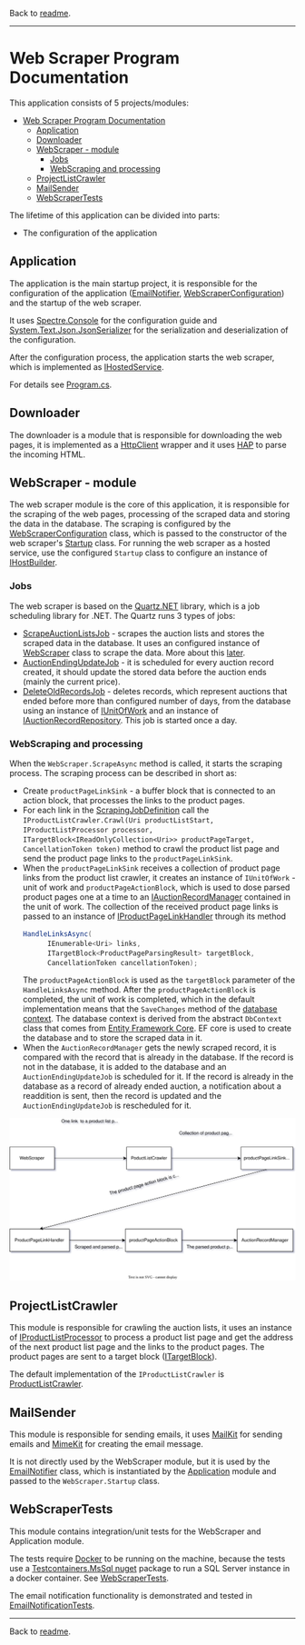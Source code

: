 Back to [readme](../README.md).

---

# Web Scraper Program Documentation

This application consists of 5 projects/modules:
- [Web Scraper Program Documentation](#web-scraper-program-documentation)
  - [Application](#application)
  - [Downloader](#downloader)
  - [WebScraper - module](#webscraper---module)
    - [Jobs](#jobs)
    - [WebScraping and processing](#webscraping-and-processing)
  - [ProjectListCrawler](#projectlistcrawler)
  - [MailSender](#mailsender)
  - [WebScraperTests](#webscrapertests)

The lifetime of this application can be divided into parts:

- The configuration of the application

## Application

The application is the main startup project, it is responsible for the configuration of the application ([EmailNotifier](../Application/Notifications/EmailNotifier.cs), [WebScraperConfiguration](../WebScraper/Configuration/WebScraperConfiguration.cs)) and the startup of the web scraper.

It uses [Spectre.Console](https://spectreconsole.net/) for the configuration guide and [System.Text.Json.JsonSerializer](https://learn.microsoft.com/en-us/dotnet/api/system.text.json.jsonserializer?view=net-7.0) for the serialization and deserialization of the configuration.

After the configuration process, the application starts the web scraper, which is implemented as [IHostedService](https://learn.microsoft.com/en-us/dotnet/api/microsoft.extensions.hosting.ihostedservice?view=dotnet-plat-ext-7.0).

For details see [Program.cs](../Application/Program.cs).

## Downloader

The downloader is a module that is responsible for downloading the web pages, it is implemented as a [HttpClient](https://docs.microsoft.com/en-us/dotnet/api/system.net.http.httpclient?view=net-5.0) wrapper and it uses [HAP](https://html-agility-pack.net/) to parse the incoming HTML.

## WebScraper - module

The web scraper module is the core of this application, it is responsible for the scraping of the web pages, processing of the scraped data and storing the data in the database. The scraping is configured by the [WebScraperConfiguration](../WebScraper/Configuration/WebScraperConfiguration.cs) class, which is passed to the constructor of the web scraper's [Startup](../WebScraper/Startup.cs) class. For running the web scraper as a hosted service, use the configured `Startup` class to configure an instance of [IHostBuilder](https://learn.microsoft.com/en-us/dotnet/api/microsoft.extensions.hosting.ihostbuilder?view=dotnet-plat-ext-7.0).

### Jobs
The web scraper is based on the [Quartz.NET](https://www.quartz-scheduler.net/) library, which is a job scheduling library for .NET. The Quartz runs 3 types of jobs:

- [ScrapeAuctionListsJob](../WebScraper/JobScheduling/ScrapeAuctionListsJob.cs) - scrapes the auction lists and stores the scraped data in the database. It uses an configured instance of [WebScraper](../WebScraper/WebScraper.cs) class to scrape the data. More about this [later](#webscraping-and-processing).
- [AuctionEndingUpdateJob](../WebScraper/JobScheduling/AuctionEndingUpdateJob.cs) - it is scheduled for every auction record created, it should update the stored data before the auction ends (mainly the current price).
- [DeleteOldRecordsJob](../WebScraper/JobScheduling/DeleteOldRecordsJob.cs) - deletes records, which represent auctions that ended before more than configured number of days, from the database using an instance of [IUnitOfWork](../WebScraper/Persistence/UnitOfWork/IUnitOfWork.cs) and an instance of [IAuctionRecordRepository](../WebScraper/Persistence/AuctionRecord/IAuctionRecordRepository.cs). This job is started once a day.


### WebScraping and processing

When the `WebScraper.ScrapeAsync` method is called, it starts the scraping process. The scraping process can be described in short as:
- Create `productPageLinkSink` - a buffer block that is connected to an action block, that processes the links to the product pages.
- For each link in the [ScrapingJobDefinition](../WebScraper/Scraping/ScrapingJobDefinition.cs) call the `IProductListCrawler.Crawl(Uri productListStart, IProductListProcessor processor, ITargetBlock<IReadOnlyCollection<Uri>> productPageTarget, CancellationToken token)` method to crawl the product list page and send the product page links to the `productPageLinkSink`.
- When the `productPageLinkSink` receives a collection of product page links from the product list crawler, it creates an instance of `IUnitOfWork` - unit of work and `productPageActionBlock`, which is used to dose parsed product pages one at a time to an [IAuctionRecordManager](../WebScraper/Persistence/AuctionRecord/IAuctionRecordManager.cs) contained in the unit of work. The collection of the received product page links is passed to an instance of [IProductPageLinkHandler](../WebScraper/Scraping/IProductPageLinkHandler.cs) through its method 
  ```C#
  HandleLinksAsync(
        IEnumerable<Uri> links,
        ITargetBlock<ProductPageParsingResult> targetBlock,
        CancellationToken cancellationToken);
  ```
  The `productPageActionBlock` is used as the `targetBlock` parameter of the `HandleLinksAsync` method. After the `productPageActionBlock` is completed, the unit of work is completed, which in the default implementation means that the `SaveChanges` method of the [database context](../WebScraper/Persistence/ScraperDbContext.cs). The database context is derived from the abstract `DbContext` class that comes from [Entity Framework Core](https://learn.microsoft.com/en-us/ef/core/). EF core is used to create the database and to store the scraped data in it.
- When the `AuctionRecordManager` gets the newly scraped record, it is compared with the record that is already in the database. If the record is not in the database, it is added to the database and an `AuctionEndingUpdateJob` is scheduled for it. If the record is already in the database as a record of already ended auction, a notification about a readdition is sent, then the record is updated and the `AuctionEndingUpdateJob` is rescheduled for it.

![Diagram of the scraping process](./DataFlowDiagram.drawio.svg)

## ProjectListCrawler

This module is responsible for crawling the auction lists, it uses an instance of [IProductListProcessor](../ProductListCrawler/IProductListProcessor.cs) to process a product list page and get the address of the next product list page and the links to the product pages. The product pages are sent to a target block ([ITargetBlock](https://learn.microsoft.com/en-us/dotnet/api/system.threading.tasks.dataflow.itargetblock-1?view=net-7.0)).

The default implementation of the `IProductListCrawler` is [ProductListCrawler](../ProductListCrawler/ProductListCrawler.cs).

## MailSender

This module is responsible for sending emails, it uses [MailKit](https://github.com/jstedfast/MailKit) for sending emails and [MimeKit](https://github.com/jstedfast/MimeKit) for creating the email message.

It is not directly used by the WebScraper module, but it is used by the [EmailNotifier](../Application/Notifications/EmailNotifier.cs) class, which is instantiated by the [Application](#application) module and passed to the `WebScraper.Startup` class.

## WebScraperTests

This module contains integration/unit tests for the WebScraper and Application module.

The tests require [Docker](https://www.docker.com/) to be running on the machine, because the tests use a [Testcontainers.MsSql nuget](https://www.nuget.org/packages/Testcontainers.MsSql) package to run a SQL Server instance in a docker container. See [WebScraperTests](../WebScraperTests/WebScraperTests.cs).

The email notification functionality is demonstrated and tested in [EmailNotificationTests](../WebScraperTests/EmailNotificationTests.cs).

---

Back to [readme](../README.md).